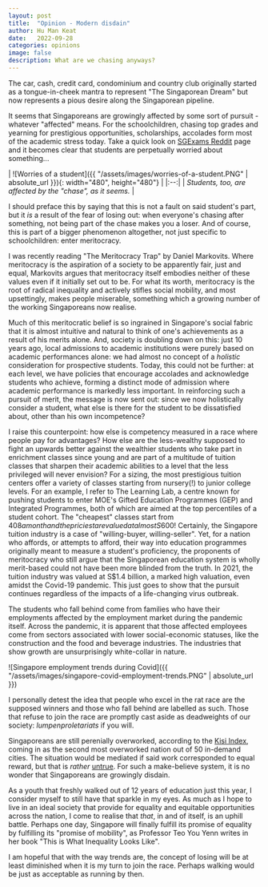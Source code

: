 ```yaml
---
layout: post
title:  "Opinion - Modern disdain"
author: Hu Man Keat
date:   2022-09-28
categories: opinions
image: false
description: What are we chasing anyways?
---
```

The car, cash, credit card, condominium and country club originally started as a tongue-in-cheek mantra to represent "The Singaporean Dream" but now represents a pious desire along the Singaporean pipeline.

It seems that Singaporeans are growingly affected by some sort of pursuit - whatever "affected" means. For the schoolchildren, chasing top grades and yearning for prestigious opportunities, scholarships, accolades form most of the academic stress today. Take a quick look on [SGExams Reddit](https://www.reddit.com/r/SGExams/) page and it becomes clear that students are perpetually worried about something...

| ![Worries of a student]({{ "/assets/images/worries-of-a-student.PNG" | absolute_url }}){: width="480", height="480"} |
|:--:|
| *Students, too, are affected by the "chase", as it seems.* |

I should preface this by saying that this is not a fault on said student's part, but it *is* a result of the fear of losing out: when everyone's chasing after something, not being part of the chase makes you a loser. And of course, this is part of a bigger phenomenon altogether, not just specific to schoolchildren: enter meritocracy. 

I was recently reading "The Meritocracy Trap" by Daniel Markovits. Where meritocracy is the aspiration of a society to be apparently fair, just and equal, Markovits argues that meritocracy itself embodies neither of these values even if it initially set out to be. For what its worth, meritocracy is the root of radical inequality and actively stifles social mobility, and most upsettingly, makes people miserable, something which a growing number of the working Singaporeans now realise.

Much of this meritocratic belief is so ingrained in Singapore's social fabric that it is almost intuitive and natural to think of one's achievements as a result of his merits alone. And, society is doubling down on this: just 10 years ago, local admissions to academic institutions were purely based on academic performances alone: we had almost no concept of a *holistic* consideration for prospective students. Today, this could not be further: at each level, we have policies that encourage accolades and acknowledge students who achieve, forming a distinct mode of admission where academic performance is markedly less important. In reinforcing such a pursuit of merit, the message is now sent out: since we now holistically consider a student, what else is there for the student to be dissatisfied about, other than his own incompetence?

I raise this counterpoint: how else is competency measured in a race where people pay for advantages? How else are the less-wealthy supposed to fight an upwards better against the wealthier students who take part in enrichment classes since young and are part of a multitude of tuition classes that sharpen their academic abilities to a level that the less privileged will never envision? For a sizing, the most prestigious tuition centers offer a variety of classes starting from nursery(!) to junior college levels. For an example, I refer to The Learning Lab, a centre known for pushing students to enter MOE's Gifted Education Programmes (GEP) and Integrated Programmes, both of which are aimed at the top percentiles of a student cohort. The "cheapest" classes start from $408 a month and the priciest are valued at almost S$600! Certainly, the Singapore tuition industry is a case of "willing-buyer, willing-seller". Yet, for a nation who affords, or attempts to afford, their way into education programmes originally meant to measure a student's proficiency, the proponents of meritocracy who still argue that the Singaporean education system is wholly merit-based could not have been more blinded from the truth. In 2021, the tuition industry was valued at S$1.4 billion, a marked high valuation, even amidst the Covid-19 pandemic. This just goes to show that the pursuit continues regardless of the impacts of a life-changing virus outbreak.

The students who fall behind come from families who have their employments affected by the employment market during the pandemic itself. Across the pandemic, it is apparent that those affected employees come from sectors associated with lower social-economic statuses, like the construction and the food and beverage industries. The industries that show growth are unsurprisingly white-collar in nature.

![Singapore employment trends during Covid]({{ "/assets/images/singapore-covid-employment-trends.PNG" | absolute_url }})

I personally detest the idea that people who excel in the rat race are the supposed winners and those who fall behind are labelled as such. Those that refuse to join the race are promptly cast aside as deadweights of our society: *lumpenproletariats* if you will. 

Singaporeans are still perenially overworked, according to the [Kisi Index](https://www.getkisi.com/work-life-balance-2021), coming in as the second most overworked nation out of 50 in-demand cities. The situation would be mediated if said work corresponded to equal reward, but that is *rather* [untrue](https://www.ipsos.com/en-sg/ladders-society-thoughts-around-inequality-and-social-mobility-singapore). For such a make-believe system, it is no wonder that Singaporeans are growingly disdain.

As a youth that freshly walked out of 12 years of education just this year, I consider myself to still have that sparkle in my eyes. As much as I hope to live in an ideal society that provide for equality and equitable opportunities across the nation, I come to realise that *that*, in and of itself, is an uphill battle. Perhaps one day, Singapore will finally fulfill its promise of equality by fulfilling its "promise of mobility", as Professor Teo You Yenn writes in her book "This is What Inequality Looks Like".

I am hopeful that with the way trends are, the concept of losing will be at least diminished when it is my turn to join the race. Perhaps walking would be just as acceptable as running by then.